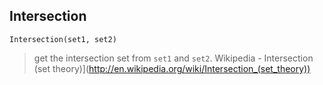 ## Intersection

``` 
Intersection(set1, set2)
``` 
> get the intersection set from `set1` and `set2`.
Wikipedia - Intersection (set theory)](http://en.wikipedia.org/wiki/Intersection_(set_theory))